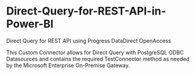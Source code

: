 # Direct-Query-for-REST-API-in-Power-BI
 Direct Query for REST API using Progress DataDirect OpenAccess


This Custom Connector allows for Direct Query with PostgreSQL ODBC Datasources and contains the required TestConnector method as needed by the Microsoft Enterprise On-Premise Gateway.